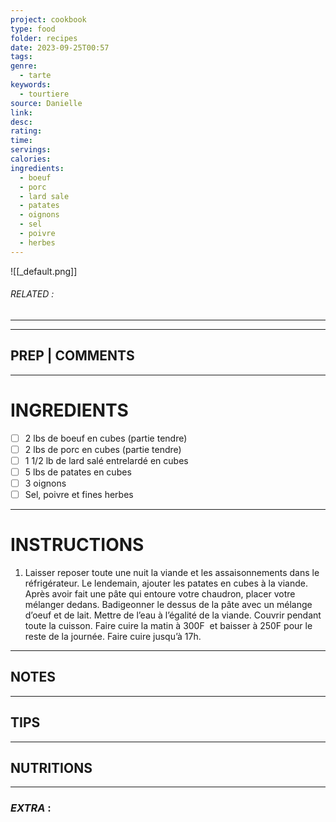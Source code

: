 ```yaml
---
project: cookbook
type: food
folder: recipes
date: 2023-09-25T00:57
tags: 
genre:
  - tarte
keywords:
  - tourtiere
source: Danielle
link: 
desc: 
rating: 
time: 
servings: 
calories: 
ingredients:
  - boeuf
  - porc
  - lard sale
  - patates
  - oignons
  - sel
  - poivre
  - herbes
---
```


![[_default.png]]
###### *RELATED* : 
---


---
## PREP | COMMENTS



---
# INGREDIENTS

- [ ] 2 lbs de boeuf en cubes (partie tendre)
- [ ] 2 lbs de porc en cubes (partie tendre)
- [ ] 1 1/2 lb de lard salé entrelardé en cubes
- [ ] 5 lbs de patates en cubes
- [ ] 3 oignons
- [ ] Sel, poivre et fines herbes

---
# INSTRUCTIONS

1. Laisser reposer toute une nuit la viande et les assaisonnements dans le réfrigérateur. Le lendemain, ajouter les patates en cubes à la viande. Après avoir fait une pâte qui entoure votre chaudron, placer votre mélanger dedans. Badigeonner le dessus de la pâte avec un mélange d’oeuf et de lait. Mettre de l’eau à l’égalité de la viande. Couvrir pendant toute la cuisson. Faire cuire la matin à 300F  et baisser à 250F pour le reste de la journée. Faire cuire jusqu’à 17h.

---
## NOTES



---
## TIPS



---
## NUTRITIONS



---
### *EXTRA* :



